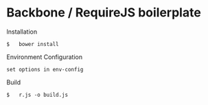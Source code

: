 Backbone / RequireJS boilerplate
================================


Installation

```
$   bower install

```

Environment Configuration

```
set options in env-config

```

Build

```
$   r.js -o build.js

```